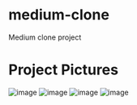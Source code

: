 # medium-clone
Medium clone project

# Project Pictures
![image](https://user-images.githubusercontent.com/105647206/211192798-099c01e2-0bb1-4a77-ba97-d5e373e8bedd.png)
![image](https://user-images.githubusercontent.com/105647206/211192746-9967a22d-7339-4369-84c3-f63650d7e776.png)
![image](https://user-images.githubusercontent.com/105647206/211192763-8af65f7d-07ff-4684-99b8-d69f4e016569.png)
![image](https://user-images.githubusercontent.com/105647206/211192776-8159c3cf-9804-4a95-97d6-884cfb27c481.png)

